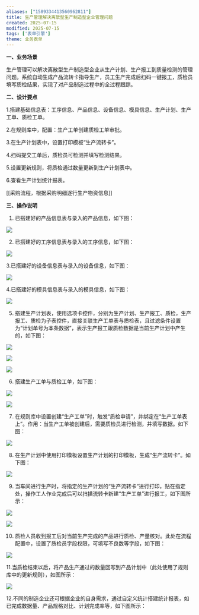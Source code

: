 ```yaml
---
aliases: ["1589334413560962811"]
title: 生产管理解决离散型生产制造型企业管理问题
created: 2025-07-15
modified: 2025-07-15
tags: ['表单引擎']
theme: 业务表单
---
```


**一、业务场景**

生产管理可以解决离散型生产制造型企业从生产计划、生产报工到质量检测的管理问题。系统自动生成产品流转卡指导生产，员工生产完成后扫码一键报工，质检员填写质检结果，实现了对产品制造过程中的全过程跟踪。

**二、设计要点**

1.搭建基础信息表：工序信息、产品信息、设备信息、模具信息、生产计划、生产工单、质检工单。

2.在规则库中，配置：生产工单创建质检工单审批。

3.在生产计划表中，设置打印模板“生产流转卡”。

4.扫码提交工单后，质检员可检测并填写检测结果。

5.设置更新规则，将质检通过数量更新到生产计划表中。

6.查看生产计划统计报表。

[[采购流程，根据采购明细逐行生产物资信息]]

**三、操作说明**

1. 已搭建好的产品信息表与录入的产品信息，如下图：

![](https://myhelpdoc.oss-cn-heyuan.aliyuncs.com/mdimages/7690c94d697f5b7ca3db86acba8d337c.jpg)

2. 已搭建好的工序信息表与录入的工序信息，如下图：

![](https://myhelpdoc.oss-cn-heyuan.aliyuncs.com/mdimages/2628c8ddc20ce3eb92e5ac86b0a309b3.jpg)

3.已搭建好的设备信息表与录入的设备信息，如下图：

![](https://myhelpdoc.oss-cn-heyuan.aliyuncs.com/mdimages/78aca15ba4cb3476ed0bbc6b71b471fd.jpg)

4.已搭建好的模具信息表与录入的模具信息，如下图：

![](https://myhelpdoc.oss-cn-heyuan.aliyuncs.com/mdimages/d6570caaa11185608d75258d2f19852d.jpg)

5. 搭建生产计划表，使用选项卡控件，分别为生产计划、生产报工、质检，生产报工、质检为子表控件，直接关联生产工单表与质检表，且过滤条件设置为“计划单号为本条数据”，表示生产报工跟质检数据是当前生产计划中产生的，如下图：

![](https://myhelpdoc.oss-cn-heyuan.aliyuncs.com/mdimages/37d34af38514076cc9368cf138c98534.jpg)

![](https://myhelpdoc.oss-cn-heyuan.aliyuncs.com/mdimages/6b2d583120942df37a673a3509696694.jpg)

![](https://myhelpdoc.oss-cn-heyuan.aliyuncs.com/mdimages/409e28dc65582e1c4497f5bfc246d017.jpg)

6. 搭建生产工单与质检工单，如下图：

![](https://myhelpdoc.oss-cn-heyuan.aliyuncs.com/mdimages/d987d66e9eff51a7ecf7c2b96e87e3c5.jpg)

![](https://myhelpdoc.oss-cn-heyuan.aliyuncs.com/mdimages/a73725036af8f72f46d9e00d4894e8f2.jpg)

7. 在规则库中设置创建“生产工单”时，触发“质检申请”，并绑定在“生产工单表上”。作用：当生产工单被创建后，需要质检员进行检测，并填写数据。如下图：

![](https://myhelpdoc.oss-cn-heyuan.aliyuncs.com/mdimages/e0f99f34e48cc39e42f25b15306dfbfd.jpg)

8. 在生产计划中使用打印模板设置生产计划的打印模板，生成“生产流转卡”。如下图：

![](https://myhelpdoc.oss-cn-heyuan.aliyuncs.com/mdimages/a5c8094bf045128d93ee51852f6f7209.jpg)

9. 当车间进行生产时，将指定的生产计划的“生产流转卡”进行打印，贴在指定处，操作工人作业完成后可以扫描流转卡新建“生产工单”进行报工，如下图所示：

![](https://myhelpdoc.oss-cn-heyuan.aliyuncs.com/mdimages/70b10f7b6b5d743e35b7c26742045189.jpg)

![](https://myhelpdoc.oss-cn-heyuan.aliyuncs.com/mdimages/939081a5c612ec79af3d8acaa3cc2db2.jpg)

10. 质检人员收到报工后对当前生产完成的产品进行质检、产量核对。此处在流程配置中，设置了质检员字段权限，可填写不良数等字段，如下图：

![](https://myhelpdoc.oss-cn-heyuan.aliyuncs.com/mdimages/ee8a69b0e389f394c0d604aab1d71ed0.jpg)

11.当质检结束以后，将产品生产通过的数量回写到产品计划中（此处使用了规则库中的更新规则），如图所示：

![](https://myhelpdoc.oss-cn-heyuan.aliyuncs.com/mdimages/7e302102e3e0f6d4888f8423115502e9.jpg)

12.不同的制造企业还可根据企业的自身需求，通过自定义统计搭建统计报表，如已完成数据量、产品规格对比、计划完成率等，如下图所示：

